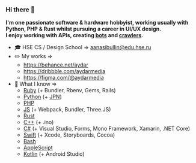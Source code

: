 ### Hi there 👋
**I'm one passionate software & hardware hobbyist, working usually with Python, PHP & Rust whilst pursuing a career in UI/UX design.\
I enjoy working with APIs, creating [bots](https://github.com/search?q=user%3Alesterrry+%23telegram) and [crawlers](https://github.com/search?q=user%3Alesterrry+%23crawler).**

- 🎓 HSE CS / Design School => [aanasibullin@edu.hse.ru](mailto:aanasibullin@edu.hse.ru)
- ✏️ My works => 
  * https://behance.net/aydar
  * https://dribbble.com/aydarmedia
  * https://figma.com/@aydarmedia
- 🔭 What I know =>
  * [Ruby](https://github.com/Lesterrry?tab=repositories&q=&type=&language=ruby) (+ Bundler, Rbenv, Gems, Rails)
  * [Python](https://github.com/Lesterrry?tab=repositories&q=&type=&language=python) (+ [JPN](https://github.com/Lesterrry?tab=repositories&q=&type=&language=jupyter+notebook))
  * [PHP](https://github.com/Lesterrry?tab=repositories&q=&type=&language=php)
  * [JS](https://github.com/Lesterrry?tab=repositories&q=&type=&language=javascript) (+ Webpack, Bundler, Three.JS)
  * [Rust](https://github.com/Lesterrry?tab=repositories&q=&type=&language=rust)
  * [C++](https://github.com/Lesterrry?tab=repositories&q=&type=&language=c%2B%2B) (+ .ino)
  * [C#](https://github.com/Lesterrry?tab=repositories&q=&type=&language=c%23) (+ Visual Studio, Forms, Mono Framework, Xamarin, .NET Core)
  * [Swift](https://github.com/Lesterrry?tab=repositories&q=&type=&language=swift) (+ Xcode, Storyboards, Cocoa)
  * [Bash](https://github.com/Lesterrry?tab=repositories&q=&type=&language=shell)
  * [AppleScript](https://github.com/Lesterrry?tab=repositories&q=&type=&language=applescript)
  * [Kotlin](https://github.com/Lesterrry?tab=repositories&q=&type=&language=kotlin) (+ Android Studio)

